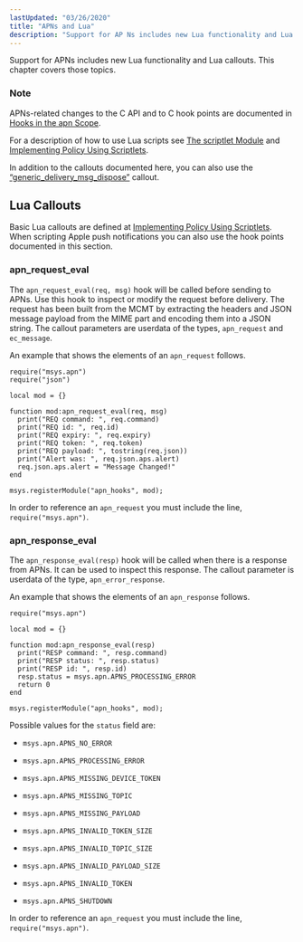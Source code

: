 ```yaml
---
lastUpdated: "03/26/2020"
title: "APNs and Lua"
description: "Support for AP Ns includes new Lua functionality and Lua callouts This chapter covers those topics AP Ns related changes to the C API and to C hook points are documented in Hooks in the apn Scope For a description of how to use Lua scripts see The scriptlet Module..."
---
```



Support for APNs includes new Lua functionality and Lua callouts. This chapter covers those topics.

### Note

APNs-related changes to the C API and to C hook points are documented in [Hooks in the apn Scope](/momentum/3/3-api/hooks-apn).

For a description of how to use Lua scripts see [The scriptlet Module](/momentum/3/3-reference/3-reference-modules-scriptlet) and [Implementing Policy Using Scriptlets](/momentum/3/3-reference/3-reference-implementing-policy-scriptlets).

In addition to the callouts documented here, you can also use the [“generic_delivery_msg_dispose”](/momentum/3/3-push/push-generic-delivery-lua#push.generic_delivery_lua.msg_dispose) callout.

## <a name="apns.hooks.lua.callouts"></a> Lua Callouts

<a name="idp169152"></a> 

Basic Lua callouts are defined at [Implementing Policy Using Scriptlets](/momentum/3/3-reference/3-reference-implementing-policy-scriptlets). When scripting Apple push notifications you can also use the hook points documented in this section.

### <a name="idp171792"></a> apn_request_eval

The `apn_request_eval(req, msg)` hook will be called before sending to APNs. Use this hook to inspect or modify the request before delivery. The request has been built from the MCMT by extracting the headers and JSON message payload from the MIME part and encoding them into a JSON string. The callout parameters are userdata of the types, `apn_request` and `ec_message`.

An example that shows the elements of an `apn_request` follows.

<a name="apns.hooks.lua.callouts.apn_request_eval"></a> 


```
require("msys.apn")
require("json")

local mod = {}

function mod:apn_request_eval(req, msg)
  print("REQ command: ", req.command)
  print("REQ id: ", req.id)
  print("REQ expiry: ", req.expiry)
  print("REQ token: ", req.token)
  print("REQ payload: ", tostring(req.json))
  print("Alert was: ", req.json.aps.alert)
  req.json.aps.alert = "Message Changed!"
end

msys.registerModule("apn_hooks", mod);
```

In order to reference an `apn_request` you must include the line, `require("msys.apn")`.

### <a name="idp452496"></a> apn_response_eval

The `apn_response_eval(resp)` hook will be called when there is a response from APNs. It can be used to inspect this response. The callout parameter is userdata of the type, `apn_error_response`.

An example that shows the elements of an `apn_response` follows.

<a name="apns.hooks.lua.callouts.apn_response_eval"></a> 


```
require("msys.apn")

local mod = {}

function mod:apn_response_eval(resp)
  print("RESP command: ", resp.command)
  print("RESP status: ", resp.status)
  print("RESP id: ", resp.id)
  resp.status = msys.apn.APNS_PROCESSING_ERROR
  return 0
end

msys.registerModule("apn_hooks", mod);
```

Possible values for the `status` field are:

*   `msys.apn.APNS_NO_ERROR`

*   `msys.apn.APNS_PROCESSING_ERROR`

*   `msys.apn.APNS_MISSING_DEVICE_TOKEN`

*   `msys.apn.APNS_MISSING_TOPIC`

*   `msys.apn.APNS_MISSING_PAYLOAD`

*   `msys.apn.APNS_INVALID_TOKEN_SIZE`

*   `msys.apn.APNS_INVALID_TOPIC_SIZE`

*   `msys.apn.APNS_INVALID_PAYLOAD_SIZE`

*   `msys.apn.APNS_INVALID_TOKEN`

*   `msys.apn.APNS_SHUTDOWN`

In order to reference an `apn_request` you must include the line, `require("msys.apn")`.